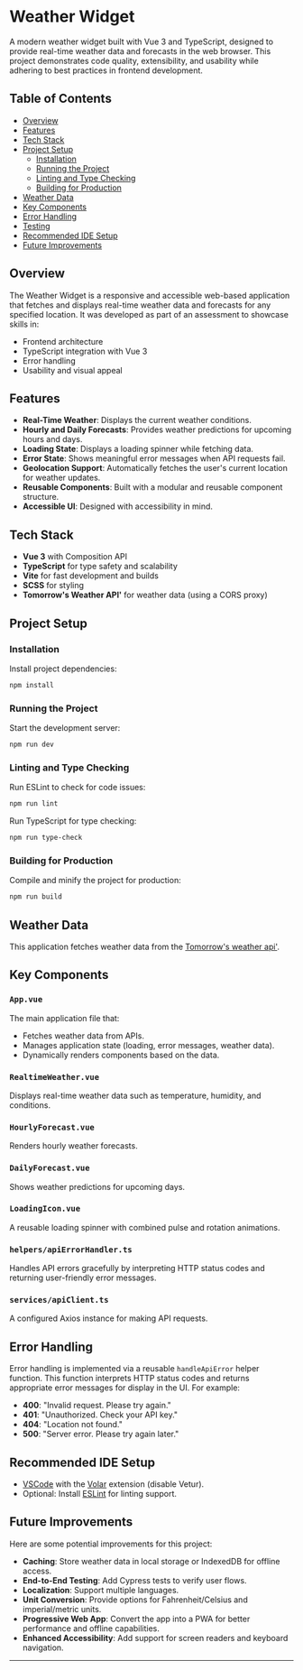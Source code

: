 # Weather Widget

A modern weather widget built with Vue 3 and TypeScript, designed to provide real-time weather data and forecasts in the web browser. This project demonstrates code quality, extensibility, and usability while adhering to best practices in frontend development.

## Table of Contents

- [Overview](#overview)
- [Features](#features)
- [Tech Stack](#tech-stack)
- [Project Setup](#project-setup)
  - [Installation](#installation)
  - [Running the Project](#running-the-project)
  - [Linting and Type Checking](#linting-and-type-checking)
  - [Building for Production](#building-for-production)
- [Weather Data](#weather-data)
- [Key Components](#key-components)
- [Error Handling](#error-handling)
- [Testing](#testing)
- [Recommended IDE Setup](#recommended-ide-setup)
- [Future Improvements](#future-improvements)

## Overview

The Weather Widget is a responsive and accessible web-based application that fetches and displays real-time weather data and forecasts for any specified location. It was developed as part of an assessment to showcase skills in:

- Frontend architecture
- TypeScript integration with Vue 3
- Error handling
- Usability and visual appeal

## Features

- **Real-Time Weather**: Displays the current weather conditions.
- **Hourly and Daily Forecasts**: Provides weather predictions for upcoming hours and days.
- **Loading State**: Displays a loading spinner while fetching data.
- **Error State**: Shows meaningful error messages when API requests fail.
- **Geolocation Support**: Automatically fetches the user's current location for weather updates.
- **Reusable Components**: Built with a modular and reusable component structure.
- **Accessible UI**: Designed with accessibility in mind.

## Tech Stack

- **Vue 3** with Composition API
- **TypeScript** for type safety and scalability
- **Vite** for fast development and builds
- **SCSS** for styling
- **Tomorrow's Weather API'** for weather data (using a CORS proxy)

## Project Setup

### Installation

Install project dependencies:

```sh
npm install
```

### Running the Project

Start the development server:

```sh
npm run dev
```

### Linting and Type Checking

Run ESLint to check for code issues:

```sh
npm run lint
```

Run TypeScript for type checking:

```sh
npm run type-check
```

### Building for Production

Compile and minify the project for production:

```sh
npm run build
```

## Weather Data

This application fetches weather data from the [Tomorrow's weather api'](https://www.tomorrow.io/weather-api/).

## Key Components

### `App.vue`

The main application file that:
- Fetches weather data from APIs.
- Manages application state (loading, error messages, weather data).
- Dynamically renders components based on the data.

### `RealtimeWeather.vue`

Displays real-time weather data such as temperature, humidity, and conditions.

### `HourlyForecast.vue`

Renders hourly weather forecasts.

### `DailyForecast.vue`

Shows weather predictions for upcoming days.

### `LoadingIcon.vue`

A reusable loading spinner with combined pulse and rotation animations.

### `helpers/apiErrorHandler.ts`

Handles API errors gracefully by interpreting HTTP status codes and returning user-friendly error messages.

### `services/apiClient.ts`

A configured Axios instance for making API requests.

## Error Handling

Error handling is implemented via a reusable `handleApiError` helper function. This function interprets HTTP status codes and returns appropriate error messages for display in the UI. For example:

- **400**: "Invalid request. Please try again."
- **401**: "Unauthorized. Check your API key."
- **404**: "Location not found."
- **500**: "Server error. Please try again later."

## Recommended IDE Setup

- [VSCode](https://code.visualstudio.com/) with the [Volar](https://marketplace.visualstudio.com/items?itemName=Vue.volar) extension (disable Vetur).
- Optional: Install [ESLint](https://marketplace.visualstudio.com/items?itemName=dbaeumer.vscode-eslint) for linting support.

## Future Improvements

Here are some potential improvements for this project:

- **Caching**: Store weather data in local storage or IndexedDB for offline access.
- **End-to-End Testing**: Add Cypress tests to verify user flows.
- **Localization**: Support multiple languages.
- **Unit Conversion**: Provide options for Fahrenheit/Celsius and imperial/metric units.
- **Progressive Web App**: Convert the app into a PWA for better performance and offline capabilities.
- **Enhanced Accessibility**: Add support for screen readers and keyboard navigation.

---